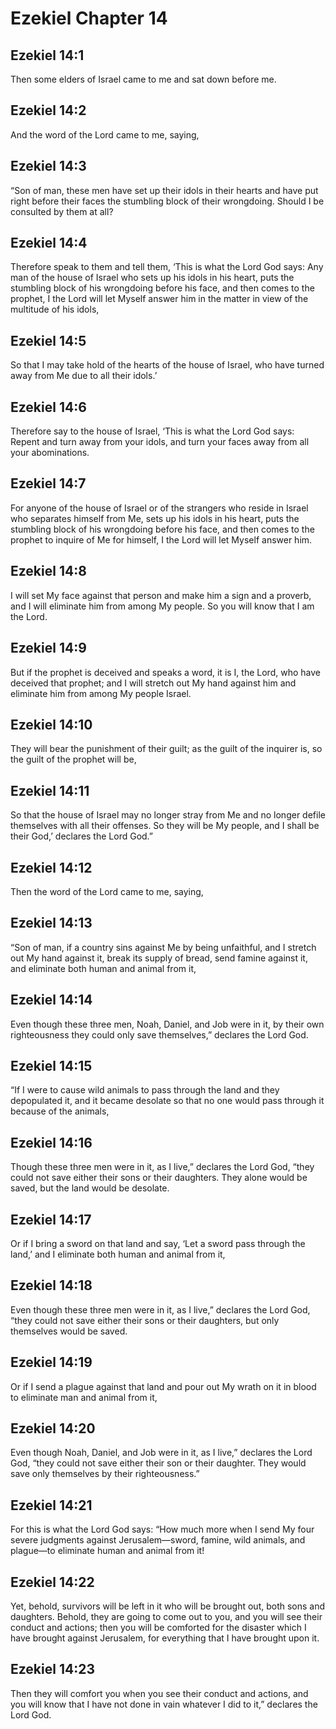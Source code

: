 # Ezekiel Chapter 14

## Ezekiel 14:1

Then some elders of Israel came to me and sat down before me.

## Ezekiel 14:2

And the word of the Lord came to me, saying,

## Ezekiel 14:3

“Son of man, these men have set up their idols in their hearts and have put right before their faces the stumbling block of their wrongdoing. Should I be consulted by them at all?

## Ezekiel 14:4

Therefore speak to them and tell them, ‘This is what the Lord God says: Any man of the house of Israel who sets up his idols in his heart, puts the stumbling block of his wrongdoing before his face, and then comes to the prophet, I the Lord will let Myself answer him in the matter in view of the multitude of his idols,

## Ezekiel 14:5

So that I may take hold of the hearts of the house of Israel, who have turned away from Me due to all their idols.’

## Ezekiel 14:6

Therefore say to the house of Israel, ‘This is what the Lord God says: Repent and turn away from your idols, and turn your faces away from all your abominations.

## Ezekiel 14:7

For anyone of the house of Israel or of the strangers who reside in Israel who separates himself from Me, sets up his idols in his heart, puts the stumbling block of his wrongdoing before his face, and then comes to the prophet to inquire of Me for himself, I the Lord will let Myself answer him.

## Ezekiel 14:8

I will set My face against that person and make him a sign and a proverb, and I will eliminate him from among My people. So you will know that I am the Lord.

## Ezekiel 14:9

But if the prophet is deceived and speaks a word, it is I, the Lord, who have deceived that prophet; and I will stretch out My hand against him and eliminate him from among My people Israel.

## Ezekiel 14:10

They will bear the punishment of their guilt; as the guilt of the inquirer is, so the guilt of the prophet will be,

## Ezekiel 14:11

So that the house of Israel may no longer stray from Me and no longer defile themselves with all their offenses. So they will be My people, and I shall be their God,’ declares the Lord God.”

## Ezekiel 14:12

Then the word of the Lord came to me, saying,

## Ezekiel 14:13

“Son of man, if a country sins against Me by being unfaithful, and I stretch out My hand against it, break its supply of bread, send famine against it, and eliminate both human and animal from it,

## Ezekiel 14:14

Even though these three men, Noah, Daniel, and Job were in it, by their own righteousness they could only save themselves,” declares the Lord God.

## Ezekiel 14:15

“If I were to cause wild animals to pass through the land and they depopulated it, and it became desolate so that no one would pass through it because of the animals,

## Ezekiel 14:16

Though these three men were in it, as I live,” declares the Lord God, “they could not save either their sons or their daughters. They alone would be saved, but the land would be desolate.

## Ezekiel 14:17

Or if I bring a sword on that land and say, ‘Let a sword pass through the land,’ and I eliminate both human and animal from it,

## Ezekiel 14:18

Even though these three men were in it, as I live,” declares the Lord God, “they could not save either their sons or their daughters, but only themselves would be saved.

## Ezekiel 14:19

Or if I send a plague against that land and pour out My wrath on it in blood to eliminate man and animal from it,

## Ezekiel 14:20

Even though Noah, Daniel, and Job were in it, as I live,” declares the Lord God, “they could not save either their son or their daughter. They would save only themselves by their righteousness.”

## Ezekiel 14:21

For this is what the Lord God says: “How much more when I send My four severe judgments against Jerusalem—sword, famine, wild animals, and plague—to eliminate human and animal from it!

## Ezekiel 14:22

Yet, behold, survivors will be left in it who will be brought out, both sons and daughters. Behold, they are going to come out to you, and you will see their conduct and actions; then you will be comforted for the disaster which I have brought against Jerusalem, for everything that I have brought upon it.

## Ezekiel 14:23

Then they will comfort you when you see their conduct and actions, and you will know that I have not done in vain whatever I did to it,” declares the Lord God.
